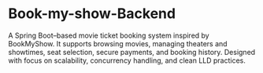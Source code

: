 # Book-my-show-Backend
A Spring Boot–based movie ticket booking system inspired by BookMyShow. It supports browsing movies, managing theaters and showtimes, seat selection, secure payments, and booking history. Designed with focus on scalability, concurrency handling, and clean LLD practices.
